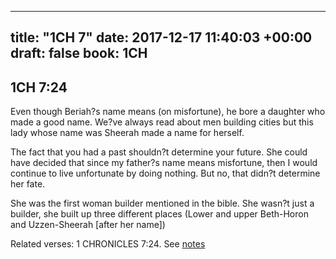 
---
title: "1CH 7"
date: 2017-12-17 11:40:03 +00:00
draft: false
book: 1CH
---

## 1CH 7:24

Even though Beriah?s name means (on misfortune), he bore a daughter who made a good name. We?ve always read about men building cities but this lady whose name was Sheerah made a name for herself.

The fact that you had a past shouldn?t determine your future. She could have decided that since my father?s name means misfortune, then I would continue to live unfortunate by doing nothing. But no, that didn?t determine her fate.

She was the first woman builder mentioned in the bible. She wasn?t just a builder, she built up three different places (Lower and upper Beth-Horon and Uzzen-Sheerah [after her name])

Related verses: 1 CHRONICLES 7:24. See [notes](https://my.bible.com/notes/2792188469618402189)

